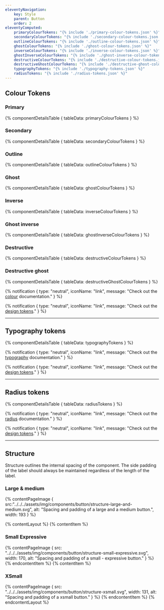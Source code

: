 ```yaml
---
eleventyNavigation:
    key: Style
    parent: Button
    order: 2
eleventyComputed:
    primaryColourTokens: "{% include './primary-colour-tokens.json' %}"
    secondaryColourTokens: "{% include './secondary-colour-tokens.json' %}"
    outlineColourTokens: "{% include './outline-colour-tokens.json' %}"
    ghostColourTokens: "{% include './ghost-colour-tokens.json' %}"
    inverseColourTokens: "{% include './inverse-colour-tokens.json' %}"
    ghostInverseColourTokens: "{% include './ghost-inverse-colour-tokens.json' %}"
    destructiveColourTokens: "{% include './destructive-colour-tokens.json' %}"
    destructiveGhostColourTokens: "{% include './destructive-ghost-colour-tokens.json' %}"
    typographyTokens: "{% include './typography-tokens.json' %}"
    radiusTokens: "{% include './radius-tokens.json' %}"
---
```


## Colour Tokens

### Primary

{% componentDetailsTable {
  tableData: primaryColourTokens
} %}

### Secondary

{% componentDetailsTable {
  tableData: secondaryColourTokens
} %}

### Outline

{% componentDetailsTable {
  tableData: outlineColourTokens
} %}

### Ghost

{% componentDetailsTable {
  tableData: ghostColourTokens
} %}


### Inverse

{% componentDetailsTable {
  tableData: inverseColourTokens
} %}

### Ghost inverse

{% componentDetailsTable {
  tableData: ghostInverseColourTokens
} %}

### Destructive

{% componentDetailsTable {
  tableData: destructiveColourTokens
} %}

### Destructive ghost

{% componentDetailsTable {
  tableData: destructiveGhostColourTokens
} %}

{% notification {
  type: "neutral",
  iconName: "link",
  message: "Check out the [colour](/foundations/colour/overview) documentation."
} %}

{% notification {
  type: "neutral",
  iconName: "link",
  message: "Check out the [design tokens](/foundations/design-tokens/overview)."
} %}

---

## Typography tokens

{% componentDetailsTable {
  tableData: typographyTokens
} %}

{% notification {
  type: "neutral",
  iconName: "link",
  message: "Check out the [typography](/foundations/typography/overview) documentation."
} %}

{% notification {
  type: "neutral",
  iconName: "link",
  message: "Check out the [design tokens](/foundations/design-tokens/overview)."
} %}

---

## Radius tokens

{% componentDetailsTable {
  tableData: radiusTokens
} %}

{% notification {
  type: "neutral",
  iconName: "link",
  message: "Check out the [radius](/foundations/radius/overview) documentation."
} %}

{% notification {
  type: "neutral",
  iconName: "link",
  message: "Check out the [design tokens](/foundations/design-tokens/overview)."
} %}

---

## Structure

Structure outlines the internal spacing of the component. 
The side padding of the label should always be maintained regardless of the length of the label.

### Large & medium

{% contentPageImage {
    src:"../../../assets/img/components/button/structure-large-and-medium.svg",
    alt: "Spacing and padding of a large and a medium button.",
    width: 193
} %}

{% contentLayout %}
  {% contentItem %}
    <h3>Small Expressive</h3>
    {% contentPageImage {
      src: "../../../assets/img/components/button/structure-small-expressive.svg",
      width: 170,
      alt: "Spacing and padding of a small - expressive button."
    } %}
  {% endcontentItem %}
  {% contentItem %}
    <h3>XSmall</h3>
    {% contentPageImage {
      src: "../../../assets/img/components/button/structure-xsmall.svg",
      width: 131,
      alt: "Spacing and padding of a xsmall button."
    } %}
  {% endcontentItem %}
{% endcontentLayout %}
